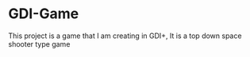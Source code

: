 # GDI-Game
This project is a game that I am creating in GDI+, It is a top down space shooter type game
